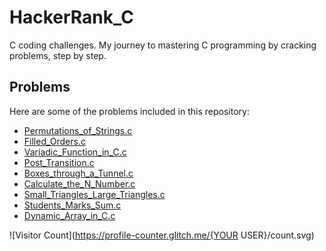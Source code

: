 # HackerRank_C
C coding challenges. My journey to mastering C programming by cracking problems, step by step.

## Problems

Here are some of the problems included in this repository:


- [Permutations_of_Strings.c](Problems/Permutations_of_Strings.c)
- [Filled_Orders.c](Problems/FilledOrders.c)
- [Variadic_Function_in_C.c](Problems/Variadic_Function_in_C.c)
- [Post_Transition.c](Problems/Post_Transition.c)
- [Boxes_through_a_Tunnel.c](Problems/Boxes_through_a_Tunnel.c)
- [Calculate_the_N_Number.c](Problems/Calculate_the_N_Number.c)
- [Small_Triangles_Large_Triangles.c](Problems/Small_Triangles_Large_Triangles.c)
- [Students_Marks_Sum.c](Problems/Students_Marks_Sum.c)
- [Dynamic_Array_in_C.c](Problems/Dynamic_Array_in_C.c)

![Visitor Count](https://profile-counter.glitch.me/{YOUR USER}/count.svg)

